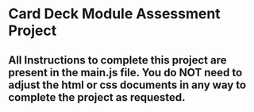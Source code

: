 # Card Deck Module Assessment Project

## All Instructions to complete this project are present in the main.js file. You do NOT need to adjust the html or css documents in any way to complete the project as requested.
